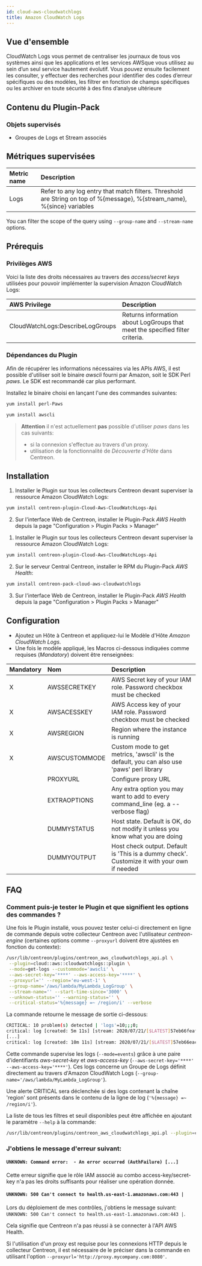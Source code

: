 ```yaml
---
id: cloud-aws-cloudwatchlogs
title: Amazon CloudWatch Logs
---
```


## Vue d'ensemble

CloudWatch Logs vous permet de centraliser les journaux de tous vos systèmes ainsi que les 
applications et les services AWSque vous utilisez au sein d’un seul service hautement évolutif. 
Vous pouvez ensuite facilement les consulter, y effectuer des recherches pour identifier des 
codes d’erreur spécifiques ou des modèles, les filtrer en fonction de champs spécifiques ou 
les archiver en toute sécurité à des fins d’analyse ultérieure

## Contenu du Plugin-Pack

### Objets supervisés

* Groupes de Logs et Stream associés 

## Métriques supervisées

<!--DOCUSAURUS_CODE_TABS-->
<!--Get-Logs-->

| Metric name           | Description               																								   |
|:----------------------|:---------------------------------------------------------------------------------------------------------------------------- |
| Logs				    | Refer to any log entry that match filters. Threshold are String on top of %{message}, %{stream_name}, %{since} variables     |

You can filter the scope of the query using ```--group-name``` and ```--stream-name``` options.

<!--END_DOCUSAURUS_CODE_TABS-->

## Prérequis

### Privilèges AWS

Voici la liste des droits nécessaires au travers des *access/secret keys* utilisées pour pouvoir implémenter 
la supervision Amazon CloudWatch Logs: 

| AWS Privilege                    | Description                                                                     |
| :------------------------------- | :------------------------------------------------------------------------------ |
| CloudWatchLogs:DescribeLogGroups | Returns information about LogGroups that meet the specified filter criteria.    |

### Dépendances du Plugin

Afin de récupérer les informations nécessaires via les APIs AWS, il est possible d'utiliser soit le binaire *awscli* fourni par Amazon, soit le SDK Perl *paws*. 
Le SDK est recommandé car plus performant. 

Installez le binaire choisi en lançant l'une des commandes suivantes:

<!--DOCUSAURUS_CODE_TABS-->

<!--perl-Paws-installation-->

```bash
yum install perl-Paws
```

<!--aws-cli-installation-->

```bash
yum install awscli
```

<!--END_DOCUSAURUS_CODE_TABS-->

> **Attention** il n'est actuellement **pas** possible d'utiliser *paws* dans les cas suivants:
> * si la connexion s'effectue au travers d'un proxy.
> * utilisation de la fonctionnalité de *Découverte d'Hôte* dans Centreon.

## Installation 

<!--DOCUSAURUS_CODE_TABS-->

<!--Online IMP Licence & IT-100 Editions-->

1. Installer le Plugin sur tous les collecteurs Centreon devant superviser la ressource Amazon CloudWatch Logs:

```bash
yum install centreon-plugin-Cloud-Aws-CloudWatchLogs-Api
```

2. Sur l'interface Web de Centreon, installer le Plugin-Pack *AWS Health* depuis la page "Configuration > Plugin Packs > Manager"

<!--Offline IMP License-->

1. Installer le Plugin sur tous les collecteurs Centreon devant superviser la ressource Amazon CloudWatch Logs:

```bash
yum install centreon-plugin-Cloud-Aws-CloudWatchLogs-Api
```

2. Sur le serveur Central Centreon, installer le RPM du Plugin-Pack *AWS Health*:

```bash
yum install centreon-pack-cloud-aws-cloudwatchlogs
```

3. Sur l'interface Web de Centreon, installer le Plugin-Pack *AWS Health* depuis la page "Configuration > Plugin Packs > Manager"

<!--END_DOCUSAURUS_CODE_TABS-->

## Configuration

* Ajoutez un Hôte à Centreon et appliquez-lui le Modèle d'Hôte *Amazon CloudWatch Logs*.
* Une fois le modèle appliqué, les Macros ci-dessous indiquées comme requises (*Mandatory*) doivent être renseignées:

| Mandatory   | Nom             | Description                                                                                 |
| :---------- | :-------------- | :------------------------------------------------------------------------------------------ |
| X           | AWSSECRETKEY    | AWS Secret key of your IAM role. Password checkbox must be checked                          |
| X           | AWSACESSKEY     | AWS Access key of your IAM role. Password checkbox must be checked                          |
| X           | AWSREGION       | Region where the instance is running                                                        |
| X           | AWSCUSTOMMODE   | Custom mode to get metrics, 'awscli' is the default, you can also use 'paws' perl library   |
|             | PROXYURL        | Configure proxy URL                                                                         |
|             | EXTRAOPTIONS    | Any extra option you may want to add to every command\_line (eg. a --verbose flag)          |
|             | DUMMYSTATUS     | Host state. Default is OK, do not modify it unless you know what you are doing              |
|             | DUMMYOUTPUT     | Host check output. Default is 'This is a dummy check'. Customize it with your own if needed |

<!--END_DOCUSAURUS_CODE_TABS-->

## FAQ

### Comment puis-je tester le Plugin et que signifient les options des commandes ?

Une fois le Plugin installé, vous pouvez tester celui-ci directement en ligne de commande depuis votre collecteur Centreon avec l'utilisateur *centreon-engine* 
(certaines options comme ```--proxyurl``` doivent être ajustées en fonction du contexte):

```bash
/usr/lib/centreon/plugins/centreon_aws_cloudwatchlogs_api.pl \
 --plugin=cloud::aws::cloudwatchlogs::plugin \
 --mode=get-logs --custommode='awscli' \
 --aws-secret-key='****' --aws-access-key='****' \
 --proxyurl='' --region='eu-west-1' \
 --group-name='/aws/lambda/MyLambda_LogGroup' \
 --stream-name='' --start-time-since='3000' \
 --unknown-status='' --warning-status='' \
 --critical-status='%{message} =~ /region/i' --verbose
```

La commande retourne le message de sortie ci-dessous:

```bash 	
CRITICAL: 10 problem(s) detected | 'logs'=10;;;0;
critical: log [created: 5m 11s] [stream: 2020/07/21/[$LATEST]57eb66feaf4aa7bc46gr0e91aeac2b99] [message: [INFO] 2020-07-21T14:35:31.591Z    edcea75a-41ceaa-43ae0-8fa6-1cfea0d0dc  Set REGION: eu-west-1 -- ]
[...]
critical: log [created: 10m 11s] [stream: 2020/07/21/[$LATEST]57eb66eac4cea0e91ce2b99] [message: [INFO]    2020-07-21T14:30:31.767Z    8a62ac5e-d6dd-44Da-b23e-bce42fef3  Set REGION: eu-west-1 -- ]
```

Cette commande supervise les logs (```--mode=events```) grâce à une paire d'identifiants *aws-secret-key* et *aws-access-key* (```--aws-secret-key='****' --aws-access-key='****'```). Ces logs concerne un Groupe de Logs définit directement au travers d'Amazon CloudWatch Logs (```--group-name='/aws/lambda/MyLambda_LogGroup'```).

Une alerte CRITICAL sera déclenchée si des logs contenant la chaîne 'region' sont présents dans le contenu de la ligne de log (```'%{message} =~ /region/i'```).

La liste de tous les filtres et seuil disponibles peut être affichée en ajoutant le paramètre ```--help``` à la commande:

```bash
/usr/lib/centreon/plugins/centreon_aws_cloudwatchlogs_api.pl --plugin=cloud::aws::cloudwatchlogs::plugin --mode=get-logs --help
```

### J'obtiens le message d'erreur suivant:  

#### ```UNKNOWN: Command error:  - An error occurred (AuthFailure) [...]```

Cette erreur signifie que le rôle IAM associé au combo access-key/secret-key n'a pas les droits suffisants pour réaliser une opération donnée.

#### ```UNKNOWN: 500 Can't connect to health.us-east-1.amazonaws.com:443 |```

Lors du déploiement de mes contrôles, j'obtiens le message suivant: ```UNKNOWN: 500 Can't connect to health.us-east-1.amazonaws.com:443 |```.

Cela signifie que Centreon n'a pas réussi à se connecter à l'API AWS Health.

Si l'utilisation d'un proxy est requise pour les connexions HTTP depuis le collecteur Centreon,
il est nécessaire de le préciser dans la commande en utilisant l'option ```--proxyurl='http://proxy.mycompany.com:8080'```.